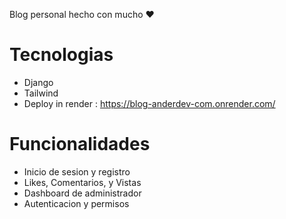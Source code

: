 Blog personal hecho con mucho ❤️
# Tecnologias
* Django
* Tailwind
* Deploy in render : https://blog-anderdev-com.onrender.com/
# Funcionalidades
- Inicio de sesion y registro
- Likes, Comentarios, y Vistas 
- Dashboard de administrador
- Autenticacion y permisos 
